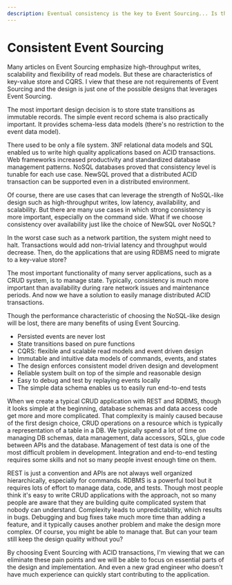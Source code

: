 ```yaml
---
description: Eventual consistency is the key to Event Sourcing... Is that true?
---
```


# Consistent Event Sourcing

Many articles on Event Sourcing emphasize high-throughput writes, scalability and flexibility of read models. But these are characteristics of key-value store and CQRS. I view that these are not requirements of Event Sourcing and the design is just one of the possible designs that leverages Event Sourcing.

The most important design decision is to store state transitions as immutable records. The simple event record schema is also practically important. It provides schema-less data models (there's no restriction to the event data model).

There used to be only a file system. 3NF relational data models and SQL enabled us to write high quality applications based on ACID transactions. Web frameworks increased productivity and standardized database management patterns. NoSQL databases proved that consistency level is tunable for each use case. NewSQL proved that a distributed ACID transaction can be supported even in a distributed environment.

Of course, there are use cases that can leverage the strength of NoSQL-like design such as high-throughput writes, low latency, availability, and scalability. But there are many use cases in which strong consistency is more important, especially on the command side. What if we choose consistency over availability just like the choice of NewSQL over NoSQL?

In the worst case such as a network partition, the system might need to halt. Transactions would add non-trivial latency and throughput would decrease. Then, do the applications that are using RDBMS need to migrate to a key-value store?

The most important functionality of many server applications, such as a CRUD system, is to manage state. Typically, consistency is much more important than availability during rare network issues and maintenance periods. And now we have a solution to easily manage distributed ACID transactions.

Though the performance characteristic of choosing the NoSQL-like design will be lost, there are many benefits of using Event Sourcing.

* Persisted events are never lost
* State transitions based on pure functions
* CQRS: flexible and scalable read models and event driven design
* Immutable and intuitive data models of commands, events, and states
* The design enforces consistent model driven design and development
* Reliable system built on top of the simple and reasonable design
* Easy to debug and test by replaying events locally
* The simple data schema enables us to easily run end-to-end tests

When we create a typical CRUD application with REST and RDBMS, though it looks simple at the beginning, database schemas and data access code get more and more complicated. That complexity is mainly caused because of the first design choice, CRUD operations on a resource which is typically a representation of a table in a DB. We typically spend a lot of time on managing DB schemas, data management, data accessors, SQLs, glue code between APIs and the database. Management of test data is one of the most difficult problem in development. Integration and end-to-end testing requires some skills and not so many people invest enough time on them.

REST is just a convention and APIs are not always well organized hierarchically, especially for commands. RDBMS is a powerful tool but it requires lots of effort to manage data, code, and tests. Though most people think it's easy to write CRUD applications with the approach, not so many people are aware that they are building quite complicated system that nobody can understand. Complexity leads to unpredictability, which results in bugs. Debugging and bug fixes take much more time than adding a feature, and it typically causes another problem and make the design more complex. Of course, you might be able to manage that. But can your team still keep the design quality without you?

By choosing Event Sourcing with ACID transactions, I'm viewing that we can eliminate these pain points and we will be able to focus on essential parts of the design and implementation. And even a new grad engineer who doesn't have much experience can quickly start contributing to the application.
